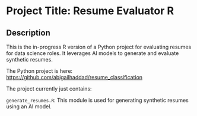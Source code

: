 # Project Title: Resume Evaluator R

## Description

This is the in-progress R version of a Python project for evaluating resumes for data science roles. It leverages AI models to generate and evaluate synthetic resumes.

The Python project is here: https://github.com/abigailhaddad/resume_classification

The project currently just contains:

`generate_resumes.R`: This module is used for generating synthetic resumes using an AI model.

